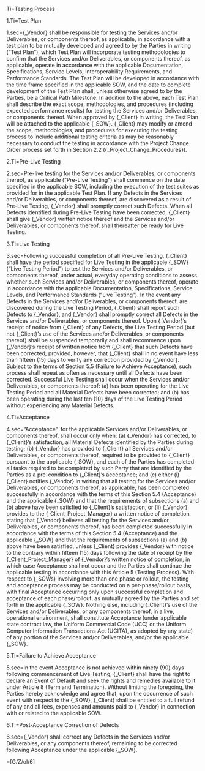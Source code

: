 Ti=Testing Process

1.Ti=Test Plan

1.sec={_Vendor} shall be responsible for testing the Services and/or Deliverables, or components thereof, as applicable, in accordance with a test plan to be mutually developed and agreed to by the Parties in writing (“Test Plan”), which Test Plan will incorporate testing methodologies to confirm that the Services and/or Deliverables, or components thereof, as applicable, operate in accordance with the applicable Documentation, Specifications, Service Levels, Interoperability Requirements, and Performance Standards. The Test Plan will be developed in accordance with the time frame specified in the applicable SOW, and the date to complete development of the Test Plan shall, unless otherwise agreed to by the Parties, be a Critical Path Milestone. In addition to the above, each Test Plan shall describe the exact scope, methodologies, and procedures (including expected performance results) for testing the Services and/or Deliverables, or components thereof. When approved by {_Client} in writing, the Test Plan will be attached to the applicable {_SOW}. {_Client} may modify or amend the scope, methodologies, and procedures for executing the testing process to include additional testing criteria as may be reasonably necessary to conduct the testing in accordance with the Project Change Order process set forth in Section 2.2 ({_Project_Change_Procedures}).

2.Ti=Pre-Live Testing

2.sec=Pre-live testing for the Services and/or Deliverables, or components thereof, as applicable (“Pre-Live Testing”) shall commence on the date specified in the applicable SOW, including the execution of the test suites as provided for in the applicable Test Plan. If any Defects in the Services and/or Deliverables, or components thereof, are discovered as a result of Pre-Live Testing, {_Vendor} shall promptly correct such Defects. When all Defects identified during Pre-Live Testing have been corrected, {_Client} shall give {_Vendor} written notice thereof and the Services and/or Deliverables, or components thereof, shall thereafter be ready for Live Testing.

3.Ti=Live Testing

3.sec=Following successful completion of all Pre-Live Testing, {_Client} shall have the period specified for Live Testing in the applicable {_SOW} (“Live Testing Period”) to test the Services and/or Deliverables, or components thereof, under actual, everyday operating conditions to assess whether such Services and/or Deliverables, or components thereof, operate in accordance with the applicable Documentation, Specifications, Service Levels, and Performance Standards (“Live Testing”). In the event any Defects in the Services and/or Deliverables, or components thereof, are discovered during the Live Testing Period, {_Client} shall report such Defects to {_Vendor}, and {_Vendor} shall promptly correct all Defects in the Services and/or Deliverables, or components thereof. Upon {_Vendor}’s receipt of notice from {_Client} of any Defects, the Live Testing Period (but not {_Client}’s use of the Services and/or Deliverables, or components thereof) shall be suspended temporarily and shall recommence upon {_Vendor}’s receipt of written notice from {_Client} that such Defects have been corrected; provided, however, that {_Client} shall in no event have less than fifteen (15) days to verify any correction provided by {_Vendor}. Subject to the terms of Section 5.5 (Failure to Achieve Acceptance), such process shall repeat as often as necessary until all Defects have been corrected. Successful Live Testing shall occur when the Services and/or Deliverables, or components thereof: (a) has been operating for the Live Testing Period and all Material Defects have been corrected; and (b) has been operating during the last ten (10) days of the Live Testing Period without experiencing any Material Defects.

4.Ti=Acceptance

4.sec=“Acceptance” for the applicable Services and/or Deliverables, or components thereof, shall occur only when: (a) {_Vendor} has corrected, to {_Client}’s satisfaction, all Material Defects identified by the Parties during testing; (b) {_Vendor} has provided to {_Client} all Services and/or Deliverables, or components thereof, required to be provided to {_Client} pursuant to the applicable {_SOW}, and each of the Parties has completed all tasks required to be completed by such Party that are identified by the Parties as a pre-condition to {_Client}’s acceptance; and (c) either (i) {_Client} notifies {_Vendor} in writing that all testing for the Services and/or Deliverables, or components thereof, as applicable, has been completed successfully in accordance with the terms of this Section 5.4 (Acceptance) and the applicable {_SOW} and that the requirements of subsections (a) and (b) above have been satisfied to {_Client}’s satisfaction, or (ii) {_Vendor} provides to the {_Client_Project_Manager} a written notice of completion stating that {_Vendor} believes all testing for the Services and/or Deliverables, or components thereof, has been completed successfully in accordance with the terms of this Section 5.4 (Acceptance) and the applicable {_SOW} and that the requirements of subsections (a) and (b) above have been satisfied, unless {_Client} provides {_Vendor} with notice to the contrary within fifteen (15) days following the date of receipt by the {_Client_Project_Manager} of {_Vendor}’s written notice of completion, in which case Acceptance shall not occur and the Parties shall continue the applicable testing in accordance with this Article 5 (Testing Process). With respect to {_SOWs} involving more than one phase or rollout, the testing and acceptance process may be conducted on a per-phase/rollout basis, with final Acceptance occurring only upon successful completion and acceptance of each phase/rollout, as mutually agreed by the Parties and set forth in the applicable {_SOW}. Nothing else, including {_Client}’s use of the Services and/or Deliverables, or any components thereof, in a live, operational environment, shall constitute Acceptance (under applicable state contract law, the Uniform Commercial Code (UCC) or the Uniform Computer Information Transactions Act (UCITA), as adopted by any state) of any portion of the Services and/or Deliverables, and/or the applicable {_SOW}.

5.Ti=Failure to Achieve Acceptance

5.sec=In the event Acceptance is not achieved within ninety (90) days following commencement of Live Testing, {_Client} shall have the right to declare an Event of Default and seek the rights and remedies available to it under Article 8 (Term and Termination). Without limiting the foregoing, the Parties hereby acknowledge and agree that, upon the occurrence of such event with respect to the {_SOW}, {_Client} shall be entitled to a full refund of any and all fees, expenses and amounts paid to {_Vendor} in connection with or related to the applicable SOW.

6.Ti=Post-Acceptance Correction of Defects

6.sec={_Vendor} shall correct any Defects in the Services and/or Deliverables, or any components thereof, remaining to be corrected following Acceptance under the applicable {_SOW}.

=[G/Z/ol/6]


